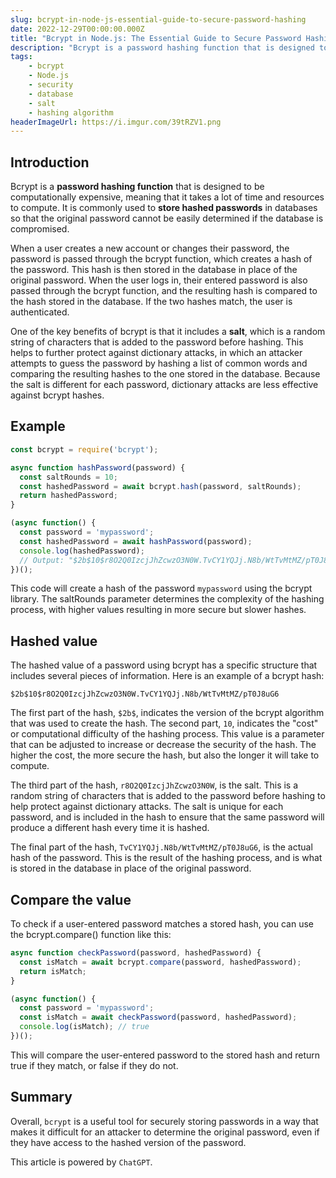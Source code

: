 ```yaml
---
slug: bcrypt-in-node-js-essential-guide-to-secure-password-hashing
date: 2022-12-29T00:00:00.000Z
title: "Bcrypt in Node.js: The Essential Guide to Secure Password Hashing"
description: "Bcrypt is a password hashing function that is designed to be computationally expensive, meaning that it takes a lot of time and resources to compute. It is commonly used to store hashed passwords in databases so that the original password cannot be easily determined if the database is compromised."
tags:
    - bcrypt
    - Node.js
    - security
    - database
    - salt
    - hashing algorithm
headerImageUrl: https://i.imgur.com/39tRZV1.png
---
```


## Introduction

Bcrypt is a **password hashing function** that is designed to be computationally expensive, meaning that it takes a lot of time and resources to compute. It is commonly used to **store hashed passwords** in databases so that the original password cannot be easily determined if the database is compromised.

When a user creates a new account or changes their password, the password is passed through the bcrypt function, which creates a hash of the password. This hash is then stored in the database in place of the original password. When the user logs in, their entered password is also passed through the bcrypt function, and the resulting hash is compared to the hash stored in the database. If the two hashes match, the user is authenticated.

One of the key benefits of bcrypt is that it includes a **salt**, which is a random string of characters that is added to the password before hashing. This helps to further protect against dictionary attacks, in which an attacker attempts to guess the password by hashing a list of common words and comparing the resulting hashes to the one stored in the database. Because the salt is different for each password, dictionary attacks are less effective against bcrypt hashes.

## Example

```js
const bcrypt = require('bcrypt');

async function hashPassword(password) {
  const saltRounds = 10;
  const hashedPassword = await bcrypt.hash(password, saltRounds);
  return hashedPassword;
}

(async function() {
  const password = 'mypassword';
  const hashedPassword = await hashPassword(password);
  console.log(hashedPassword);
  // Output: "$2b$10$r8O2Q0IzcjJhZcwzO3N0W.TvCY1YQJj.N8b/WtTvMtMZ/pT0J8uG6"
})();
```

This code will create a hash of the password `mypassword` using the bcrypt library. The saltRounds parameter determines the complexity of the hashing process, with higher values resulting in more secure but slower hashes.

## Hashed value

The hashed value of a password using bcrypt has a specific structure that includes several pieces of information. Here is an example of a bcrypt hash:

`$2b$10$r8O2Q0IzcjJhZcwzO3N0W.TvCY1YQJj.N8b/WtTvMtMZ/pT0J8uG6`

The first part of the hash, `$2b$`, indicates the version of the bcrypt algorithm that was used to create the hash. The second part, `10`, indicates the "cost" or computational difficulty of the hashing process. This value is a parameter that can be adjusted to increase or decrease the security of the hash. The higher the cost, the more secure the hash, but also the longer it will take to compute.

The third part of the hash, `r8O2Q0IzcjJhZcwzO3N0W`, is the salt. This is a random string of characters that is added to the password before hashing to help protect against dictionary attacks. The salt is unique for each password, and is included in the hash to ensure that the same password will produce a different hash every time it is hashed.

The final part of the hash, `TvCY1YQJj.N8b/WtTvMtMZ/pT0J8uG6`, is the actual hash of the password. This is the result of the hashing process, and is what is stored in the database in place of the original password.

## Compare the value

To check if a user-entered password matches a stored hash, you can use the bcrypt.compare() function like this:

```js
async function checkPassword(password, hashedPassword) {
  const isMatch = await bcrypt.compare(password, hashedPassword);
  return isMatch;
}

(async function() {
  const password = 'mypassword';
  const isMatch = await checkPassword(password, hashedPassword);
  console.log(isMatch); // true
})();
```

This will compare the user-entered password to the stored hash and return true if they match, or false if they do not.

## Summary

Overall, `bcrypt` is a useful tool for securely storing passwords in a way that makes it difficult for an attacker to determine the original password, even if they have access to the hashed version of the password.

This article is powered by `ChatGPT`.